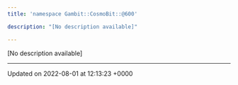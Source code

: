 ```yaml
---
title: 'namespace Gambit::CosmoBit::@600'

description: "[No description available]"

---
```







[No description available]






-------------------------------

Updated on 2022-08-01 at 12:13:23 +0000